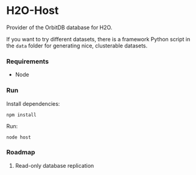 # H2O-Host

Provider of the OrbitDB database for H2O.

If you want to try different datasets, there is a framework Python script in the `data` folder for generating nice, clusterable datasets.


### Requirements

- Node


### Run

Install dependencies:
```
npm install
```

Run:
```
node host
```


### Roadmap

1. Read-only database replication
